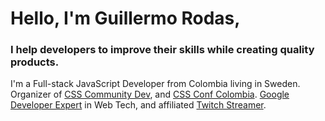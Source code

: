 # Hello, I'm Guillermo Rodas,
### I help developers to improve their skills while creating quality products.
I'm a Full-stack JavaScript Developer from Colombia living in Sweden.
Organizer of [CSS Community Dev](https://cssc.dev/discord), and [CSS Conf Colombia](https://cssconf.co/).
[Google Developer Expert](https://glrz.me/gde) in Web Tech, and affiliated [Twitch Streamer](https://glrz.me/stream).
